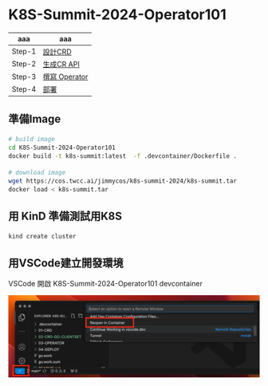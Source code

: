 # K8S-Summit-2024-Operator101


| aaa    | aaa                                                      |
|--------|----------------------------------------------------------|
| Step-1 | [設計CRD](./01-CRD/README.md)                            |
| Step-2 | [生成CR API](./02-CRD-GO-CLIENTSET/README.md)            |
| Step-3 | [撰寫 Operator](./03-OPERATOR/README.md) |
| Step-4 | [部署](./04-DEPLOY/README.md)   |



## 準備Image

```bash
# build image
cd K8S-Summit-2024-Operator101
docker build -t k8s-summit:latest  -f .devcontainer/Dockerfile .

# download image
wget https://cos.twcc.ai/jimmycos/k8s-summit-2024/k8s-summit.tar
docker load < k8s-summit.tar
```

## 用 KinD 準備測試用K8S

```bash
kind create cluster
```

## 用VSCode建立開發環境

VSCode 開啟 K8S-Summit-2024-Operator101 devcontainer


![alt text](images/image.png)